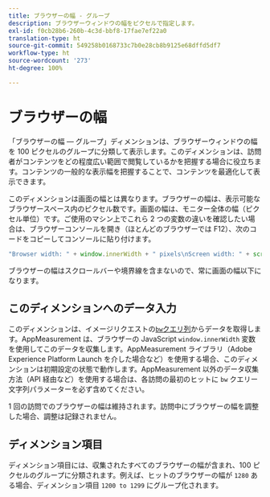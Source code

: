 ```yaml
---
title: ブラウザーの幅 - グループ
description: ブラウザーウィンドウの幅をピクセルで指定します。
exl-id: f0cb28b6-260b-4c3d-bbf8-17fae7ef22a0
translation-type: ht
source-git-commit: 549258b0168733c7b0e28cb8b9125e68dffd5df7
workflow-type: ht
source-wordcount: '273'
ht-degree: 100%

---
```


# ブラウザーの幅

「ブラウザーの幅 — グループ」ディメンションは、ブラウザーウィンドウの幅を 100 ピクセルのグループに分類して表示します。このディメンションは、訪問者がコンテンツをどの程度広い範囲で閲覧しているかを把握する場合に役立ちます。コンテンツの一般的な表示幅を把握することで、コンテンツを最適化して表示できます。

このディメンションは画面の幅とは異なります。ブラウザーの幅は、表示可能なブラウザースペース内のピクセル数です。画面の幅は、モニター全体の幅（ピクセル単位）です。ご使用のマシン上でこれら 2 つの変数の違いを確認したい場合は、ブラウザーコンソールを開き（ほとんどのブラウザーでは F12）、次のコードをコピーしてコンソールに貼り付けます。

```javascript
"Browser width: " + window.innerWidth + " pixels\nScreen width: " + screen.width + " pixels";
```

ブラウザーの幅はスクロールバーや境界線を含まないので、常に画面の幅以下になります。

## このディメンションへのデータ入力

このディメンションは、イメージリクエストの[`bw`クエリ列](/help/implement/validate/query-parameters.md)からデータを取得します。AppMeasurement は、ブラウザーの JavaScript `window.innerWidth` 変数を使用してこのデータを収集します。AppMeasurement ライブラリ（Adobe Experience Platform Launch を介した場合など）を使用する場合、このディメンションは初期設定の状態で動作します。AppMeasurement 以外のデータ収集方法（API 経由など）を使用する場合は、各訪問の最初のヒットに `bw` クエリー文字列パラメーターを必ず含めてください。

1 回の訪問でのブラウザーの幅は維持されます。訪問中にブラウザーの幅を調整した場合、調整は記録されません。

## ディメンション項目

ディメンション項目には、収集されたすべてのブラウザーの幅が含まれ、100 ピクセルのグループに分類されます。例えば、ヒットのブラウザーの幅が `1280` ある場合、ディメンション項目 `1200 to 1299` にグループ化されます。
